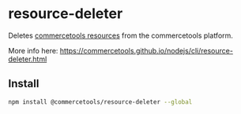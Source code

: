 # resource-deleter

Deletes [commercetools resources](https://docs.commercetools.com/http-api.html#reference-expansion) from the commercetools platform.

More info here: https://commercetools.github.io/nodejs/cli/resource-deleter.html

## Install

```bash
npm install @commercetools/resource-deleter --global
```
